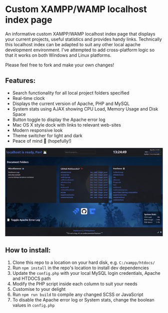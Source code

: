 # Custom XAMPP/WAMP localhost index page
An informative custom XAMPP/WAMP localhost index page that displays your current projects, useful statistics and provides handy links.
Technically this localhost index can be adapted to suit any other local apache development environment. I've attempted to add cross-platform logic so that it works on both Windows and Linux platforms.

Please feel free to fork and make your own changes!

## Features:

- Search functionality for all local project folders specified
- Real-time clock
- Displays the current version of Apache, PHP and MySQL
- System stats using AJAX showing CPU Load, Memory Usage and Disk Space
- Button toggle to display the Apache error log
- Mac OS X style dock with links to relevant web-sites
- Modern responsive look
- Theme switcher for light and dark
- Peace of mind 🧘 (hopefully!)

![search functionality](screenshots/index.png)

## How to install:

1. Clone this repo to a location on your hard disk, e.g. `C:/xampp/htdocs/`
2. Run `npm install` in the repo's location to install dev dependencies
3. Update the `config.php` with your local MySQL login credentials, Apache and HTDOCS path
4. Modify the PHP script inside each column to suit your needs
5. Customise to your delight
6. Run `npm run build` to compile any changed SCSS or JavaScript
7. To disable the Apache error log or System stats, change the boolean values in `config.php`